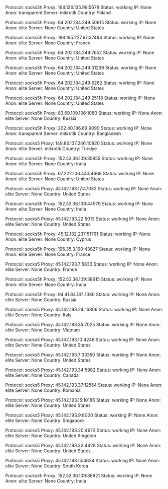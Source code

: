 Protocol: socks5h
Proxy: 164.126.135.99:5678
Status: working
IP: None
Anon: transparent
Server: mikrotik
Country: Poland

Protocol: socks5h
Proxy: 64.202.184.249:50615
Status: working
IP: None
Anon: elite
Server: None
Country: United States

Protocol: socks5h
Proxy: 188.165.227.67:37484
Status: working
IP: None
Anon: elite
Server: None
Country: France

Protocol: socks5h
Proxy: 64.202.184.249:7652
Status: working
IP: None
Anon: elite
Server: None
Country: United States

Protocol: socks5h
Proxy: 64.202.184.249:31239
Status: working
IP: None
Anon: elite
Server: None
Country: United States

Protocol: socks5h
Proxy: 64.202.184.249:6282
Status: working
IP: None
Anon: elite
Server: None
Country: United States

Protocol: socks5h
Proxy: 64.202.184.249:25118
Status: working
IP: None
Anon: elite
Server: None
Country: United States

Protocol: socks5h
Proxy: 83.69.109.106:1080
Status: working
IP: None
Anon: elite
Server: None
Country: Russia

Protocol: socks5h
Proxy: 202.40.186.66:9090
Status: working
IP: None
Anon: transparent
Server: mikrotik
Country: Bangladesh

Protocol: socks5
Proxy: 149.86.137.246:10820
Status: working
IP: None
Anon: elite
Server: mikrotik
Country: Türkiye

Protocol: socks5h
Proxy: 152.53.36.109:35855
Status: working
IP: None
Anon: elite
Server: None
Country: India

Protocol: socks5h
Proxy: 67.222.106.44:54666
Status: working
IP: None
Anon: elite
Server: None
Country: United States

Protocol: socks5
Proxy: 45.142.193.17:47032
Status: working
IP: None
Anon: elite
Server: None
Country: United States

Protocol: socks5h
Proxy: 152.53.36.109:44579
Status: working
IP: None
Anon: elite
Server: None
Country: India

Protocol: socks5
Proxy: 45.142.193.22:5013
Status: working
IP: None
Anon: elite
Server: None
Country: United States

Protocol: socks5h
Proxy: 45.12.132.237:51791
Status: working
IP: None
Anon: elite
Server: None
Country: Cyprus

Protocol: socks5h
Proxy: 195.35.3.190:43827
Status: working
IP: None
Anon: elite
Server: None
Country: France

Protocol: socks5
Proxy: 45.142.193.7:5833
Status: working
IP: None
Anon: elite
Server: None
Country: France

Protocol: socks5h
Proxy: 152.53.36.109:38915
Status: working
IP: None
Anon: elite
Server: None
Country: India

Protocol: socks5h
Proxy: 94.41.84.187:1080
Status: working
IP: None
Anon: elite
Server: None
Country: Russia

Protocol: socks5
Proxy: 45.142.193.24:16806
Status: working
IP: None
Anon: elite
Server: None
Country: Italy

Protocol: socks5
Proxy: 45.142.193.35:7025
Status: working
IP: None
Anon: elite
Server: None
Country: Vietnam

Protocol: socks5
Proxy: 45.142.193.10:4246
Status: working
IP: None
Anon: elite
Server: None
Country: United States

Protocol: socks5
Proxy: 45.142.193.7:33350
Status: working
IP: None
Anon: elite
Server: None
Country: United States

Protocol: socks5
Proxy: 45.142.193.34:5982
Status: working
IP: None
Anon: elite
Server: None
Country: Canada

Protocol: socks5
Proxy: 45.142.193.37:12554
Status: working
IP: None
Anon: elite
Server: None
Country: Romania

Protocol: socks5
Proxy: 45.142.193.15:10186
Status: working
IP: None
Anon: elite
Server: None
Country: United States

Protocol: socks5
Proxy: 45.142.193.9:8000
Status: working
IP: None
Anon: elite
Server: None
Country: Singapore

Protocol: socks5
Proxy: 45.142.193.20:4673
Status: working
IP: None
Anon: elite
Server: None
Country: United Kingdom

Protocol: socks5
Proxy: 45.142.193.32:4428
Status: working
IP: None
Anon: elite
Server: None
Country: United States

Protocol: socks5
Proxy: 45.142.193.15:4634
Status: working
IP: None
Anon: elite
Server: None
Country: South Korea

Protocol: socks5h
Proxy: 152.53.36.109:38921
Status: working
IP: None
Anon: elite
Server: None
Country: India

